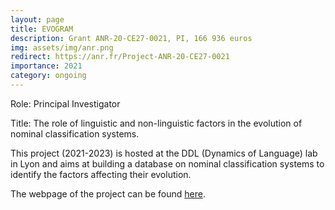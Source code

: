 ```yaml
---
layout: page
title: EVOGRAM
description: Grant ANR-20-CE27-0021, PI, 166 936 euros
img: assets/img/anr.png
redirect: https://anr.fr/Project-ANR-20-CE27-0021
importance: 2021
category: ongoing
---
```


Role: Principal Investigator

Title: The role of linguistic and non-linguistic factors in the evolution of nominal classification systems.

This project (2021-2023) is hosted at the DDL (Dynamics of Language) lab in Lyon and aims at building a database on nominal classification systems to identify the factors affecting their evolution.

The webpage of the project can be found [here](https://anr.fr/Project-ANR-20-CE27-0021).

